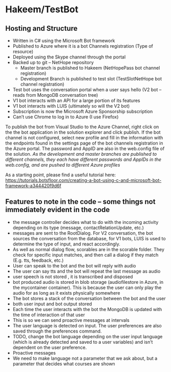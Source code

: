 # Hakeem/TestBot
## Hosting and Structure
* Written in C# using the Microsoft Bot framework
* Published to Azure where it is a bot Channels registration (Type of resource)
* Deployed using the Skype channel through the portal
* Backed up to git – NetHope repository
  * Master branch is published to Hakeem (NetHopePass bot channel registration)
  * Development Branch is published to test slot (TestSlotNetHope bot channel registration)
* Test bot uses the conversation portal when a user says hello (V2 bot – reads from MongoDB conversation tree)
* V1 bot interacts with an API for a large portion of its features
* V1 bot interacts with LUIS (ultimately so will the V2 bot)
* Subscription is now the Microsoft Azure Sponsorship subscription
* Can’t use Chrome to log in to Azure (I use Firefox)

To publish the bot from Visual Studio to the Azure Channel, right click on the the bot application in the solution explorer and click publish. If the bot channel is not configured, select new profile and fill in the information with the endpoints found in the settings page of the bot channels registration in the Azure portal. The password and AppID are also in the web.config file of the solution. 
*As the development and master branches are published to different channels, they each have different passwords and AppIDs in the web.config, and are pushed to different Azure profiles*

As a starting point, please find a useful tutorial here: https://tutorials.botsfloor.com/creating-a-bot-using-c-and-microsoft-bot-framework-a344420f9d6f

## Features to note in the code – some things not immediately evident in the code
* the message controller decides what to do with the incoming activity depending on its type (message, contactRelationUpdate, etc.)
* messages are sent to the RootDialog.
For V2 conversation, the bot sources the conversation from the database, for V1 bots, LUIS is used to determine the type of input, and react accordingly. 
*	As well as normal dialog flow, scorables are in the scorable folder. They check for specific input matches, and then call a dialog if they match (E.g. tts, feedback, etc.)
*	User can speak to the bot and the bot will reply with audio
*	The user can say tts and the bot will repeat the last message as audio
* user speech is not stored , it is transcribed and disposed
* bot produced audio is stored in blob storage (audiofilestore in Azure, in the mycontainer container). This is because the user can only play the audio for as long as it exists physically somewhere
*	The bot stores a stack of the conversation between the bot and the user 
  *	both user input and bot output stored
*	Each time the user interacts with the bot the MongoDB is updated with the time of interaction of that user
  *	This is so we can send proactive messages at intervals 
*	The user language is detected on input. The user preferences are also saved through the preferences command.
  *	TODO, change the bot language depending on the user input language (which is already detected and saved to a user variables) and isn’t dependent on the user preference.
*	Proactive messages
*	We need to make language not a parameter that we ask about, but a parameter that decides what courses are shown







